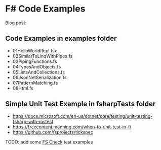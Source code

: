# F# Code Examples

Blog post: 
## Code Examples in examples folder

- 01HelloWorldRepl.fsx
- 02SimilarToLinqWithPipes.fs
- 03PipingFunctions.fs
- 04TypesAndObjects.fs
- 05ListsAndCollections.fs
- 06JsonNetSerialization.fs
- 07PatternMatching.fs
- 08Html.fs

## Simple Unit Test Example in fsharpTests folder

- https://docs.microsoft.com/en-us/dotnet/core/testing/unit-testing-fsharp-with-mstest
- https://freecontent.manning.com/when-to-unit-test-in-f/
- https://github.com/fsprojects/tickspec

TODO: add some [FS Check](https://github.com/fscheck/FsCheck) test examples
